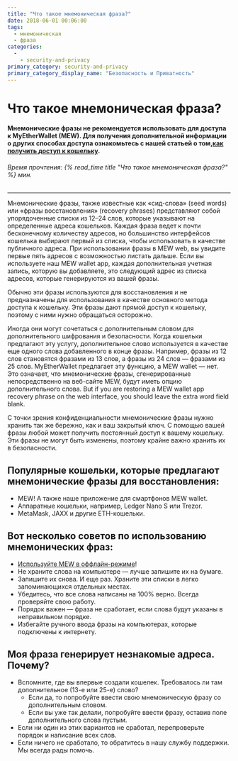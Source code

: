 ```yaml
---
title: "Что такое мнемоническая фраза?"
date: 2018-06-01 00:06:00
tags:
  - мнемоническая
  - фраза
categories:
  - 
    - security-and-privacy
primary_category: security-and-privacy
primary_category_display_name: "Безопасность и Приватность"
---
```


# **Что такое мнемоническая фраза?**

#### **Мнемонические фразы не рекомендуется использовать для доступа к MyEtherWallet (MEW).  Для получения дополнительной информации о других способах доступа ознакомьтесь с нашей статьей о том,[как получить доступ к кошельку](/@@@@@@/getting-started/how-to-access-your-wallet/).**

###### Время прочтения: {% read_time title "Что такое мнемоническая фраза?" %} мин.

* * *

Мнемонические фразы, также известные как «сид-слова» (seed words) или «фразы восстановления» (recovery phrases) представляют собой упорядоченные списки из 12–24 слов, которые указывают на определенные адреса кошельков. Каждая фраза ведет к почти бесконечному количеству адресов, но большинство интерфейсов кошелька выбирают первый из списка, чтобы использовать в качестве публичного адреса. При использовании фразы в MEW web, вы увидите первые пять адресов с возможностью листать дальше. Если вы используете наш MEW wallet app, каждая дополнительная учетная запись, которую вы добавляете, это следующий адрес из списка адресов, которые генерируются из вашей фразы.

Обычно эти фразы используются для восстановления и не предназначены для использования в качестве основного метода доступа к кошельку. Эти фразы дают прямой доступ к кошельку, поэтому с ними нужно обращаться осторожно.

Иногда они могут сочетаться с дополнительным словом для дополнительного шифрования и безопасности. Когда кошельки предлагают эту услугу, дополнительное слово используется в качестве еще одного слова добавленного в конце фразы. Например, фразы из 12 слов становятся фразами из 13 слов, а фразы из 24 слов — фразами из  25 слов. MyEtherWallet предлагает эту функцию, а MEW wallet — нет. Это означает, что мнемонические фразы, сгенерированные непосредственно на веб-сайте MEW, будут иметь опцию дополнительного слова. But if you are restoring a MEW wallet app recovery phrase on the web interface, you should leave the extra word field blank.

С точки зрения конфиденциальности мнемонические фразы нужно хранить так же бережно, как и ваш закрытый ключ. С помощью вашей фразы любой может получить постоянный доступ к вашему кошельку. Эти фразы не могут быть изменены, поэтому крайне важно хранить их в безопасности.

## **Популярные кошельки, которые предлагают мнемонические фразы для восстановления:**

-   MEW! А также наше приложение для смартфонов MEW wallet.
-   Аппаратные кошельки, например, Ledger Nano S или Trezor.
-   MetaMask, JAXX и другие ETH-кошельки.

## **Вот несколько советов по использованию мнемонических фраз:**

-   [Используйте MEW в оффлайн-режиме](/@@@@@@/offline/using-mew-offline/)!
-   Не храните слова на компьютере — лучше запишите их на бумаге.
-   Запишите их снова. И еще раз. Храните эти списки в легко запоминающихся отдельных местах.
-   Убедитесь, что все слова написаны на 100% верно. Всегда проверяйте свою работу.
-   Порядок важен — фраза не сработает, если слова будут указаны в неправильном порядке.
-   Избегайте ручного ввода фразы на компьютерах, которые подключены к интернету.

## **Моя фраза генерирует незнакомые адреса. Почему?**

-   Вспомните, где вы впервые создали кошелек. Требовалось ли там дополнительное (13-е или 25-е) слово?
    -   Если да, то попробуйте ввести свою мнемоническую фразу со дополнительным словом.
    -   Если вы уже так делали, попробуйте ввести фразу, оставив поле дополнительного слова пустым.
-   Если ни один из этих вариантов не сработал, перепроверьте порядок и написание всех слов.
-   Если ничего не сработало, то обратитесь в нашу службу поддержки. Мы всегда рады помочь.
